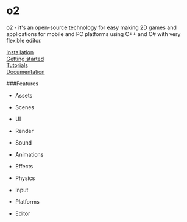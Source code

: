 # o2

o2 - it's an open-source technology for easy making 2D games and applications for mobile and PC platforms using C++ and C# with very flexible editor.  

[Installation](https://github.com/zenkovich/o2/wiki/Installation)  
[Getting started](https://github.com/zenkovich/o2/wiki/Beginning)  
[Tutorials](https://github.com/zenkovich/o2/wiki/Tutorials)  
[Documentation](https://github.com/zenkovich/o2/wiki)  

###Features
- Assets  

- Scenes  

- UI  

- Render  

- Sound  

- Animations  

- Effects  

- Physics  

- Input  

- Platforms  

- Editor
